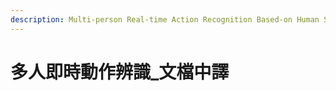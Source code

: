 ```yaml
---
description: Multi-person Real-time Action Recognition Based-on Human Skeleton
---
```


# 多人即時動作辨識\_文檔中譯

